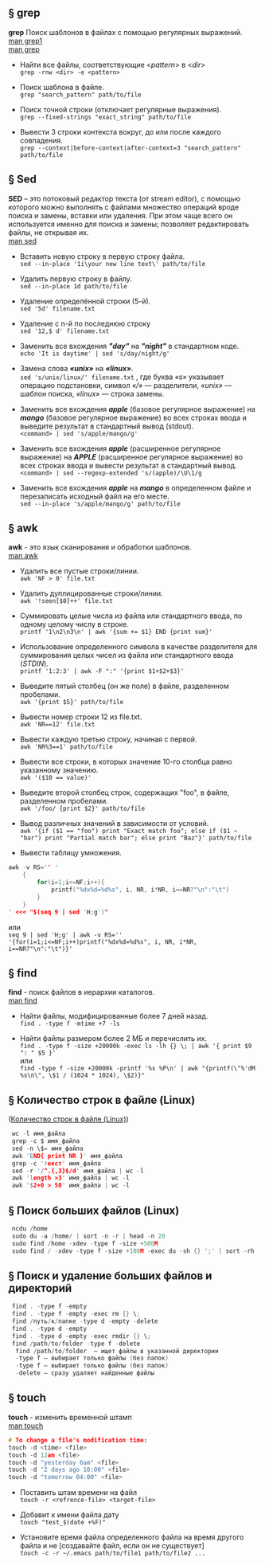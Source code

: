 
## § grep
**grep** Поиск шаблонов в файлах с помощью регулярных выражений.
<br/> [man grep1](https://www.gnu.org/software/grep/manual/grep.html)
<br/> [man grep](https://manned.org/man/grep)

- Найти все файлы, соответствующие <*pattern*> в <*dir*>
  <br/> `grep -rnw <dir> -e <pattern>`

- Поиск шаблона в файле.
  <br/> `grep "search_pattern" path/to/file`

- Поиск точной строки (отключает регулярные выражения).
  <br/> `grep --fixed-strings "exact_string" path/to/file`

- Вывести 3 строки контекста вокруг, до или после каждого совпадения.
  <br/> `grep --context|before-context|after-context=3 "search_pattern" path/to/file`



## § Sed
**SED** – это потоковый редактор текста (от stream editor), c помощью которого можно выполнять с файлами множество операций вроде поиска и замены, вставки или удаления. При этом чаще всего он используется именно для поиска и замены; позволяет редактировать файлы, не открывая их.
<br/> [man sed](https://manned.org/man/sed)

- Вставить новую строку в первую строку файла.
  <br/> `sed --in-place '1i\your new line text\' path/to/file`

- Удалить первую строку в файлу.
  <br/> `sed --in-place 1d path/to/file`

- Удаление определённой строки (5-й).
  <br/> `sed '5d' filename.txt`

- Удаление с n-й по последнюю строку
  <br/> `sed '12,$ d' filename.txt`

- Заменить все вхождения ***"day"*** на ***"night"*** в стандартном коде.
  <br/> `echo 'It is daytime' | sed 's/day/night/g'`

- Замена слова ***«unix»*** на ***«linux»***.
  <br/> `sed 's/unix/linux/' filename.txt` , где буква *«s»* указывает операцию подстановки, символ *«/»* — разделители, *«unix»* — шаблон поиска, *«linux»* — строка замены.

- Заменить все вхождения ***apple*** (базовое регулярное выражение) на ***mango*** (базовое регулярное выражение) во всех строках ввода и выведите результат в стандартный вывод (stdout).
  <br/> `<command> | sed 's/apple/mango/g'`

- Заменить все вхождения ***apple*** (расширенное регулярное выражение) на ***APPLE*** (расширенное регулярное выражение) во всех строках ввода и вывести результат в стандартный вывод.
  <br/> `<command> | sed --regexp-extended 's/(apple)/\U\1/g`

- Заменить все вхождения ***apple*** на ***mango*** в определенном файле и перезаписать исходный файл на его месте.
  <br/> `sed --in-place 's/apple/mango/g' path/to/file`


## § awk
**awk** - это язык сканирования и обработки шаблонов.
<br/> [man awk](https://manned.org/man/awk)

- Удалить все пустые строки/линии.
  <br/> `awk 'NF > 0' file.txt`

- Удалить дуплицированные строки/линии.
  <br/> `awk '!seen[$0]++' file.txt`

- Суммировать целые числа из файла или стандартного ввода, по одному целому числу в строке.
  <br/> `printf '1\n2\n3\n' | awk '{sum += $1} END {print sum}'`

- Использование определенного символа в качестве разделителя для суммирования целых чисел из файла или стандартного ввода (*STDIN*).
  <br/> `printf '1:2:3' | awk -F ":" '{print $1+$2+$3}'`

- Выведите пятый столбец (он же поле) в файле, разделенном пробелами.
  <br/> `awk '{print $5}' path/to/file`

- Вывести номер строки 12 из file.txt.
  <br/> `awk 'NR==12' file.txt`

- Вывести каждую третью строку, начиная с первой.
  <br/> `awk 'NR%3==1' path/to/file`

- Вывести все строки, в которых значение 10-го столбца равно указанному значению.
  <br/> `awk '($10 == value)'`

- Выведите второй столбец строк, содержащих "foo", в файле, разделенном пробелами.
  <br/> `awk '/foo/ {print $2}' path/to/file`

- Вывод различных значений в зависимости от условий.
  <br/> `awk '{if ($1 == "foo") print "Exact match foo"; else if ($1 ~ "bar") print "Partial match bar"; else print "Baz"}' path/to/file`

- Вывести таблицу умножения.
```c
awk -v RS='' '
    {
        for(i=1;i<=NF;i++){
            printf("%dx%d=%d%s", i, NR, i*NR, i==NR?"\n":"\t")
        }
    }
' <<< "$(seq 9 | sed 'H;g')"
```
или
<br/> `seq 9 | sed 'H;g' | awk -v RS='' '{for(i=1;i<=NF;i++)printf("%dx%d=%d%s", i, NR, i*NR, i==NR?"\n":"\t")}'`


## § find
**find** - поиск файлов в иерархии каталогов.
<br/> [man find](https://manned.org/man/find)

- Найти файлы, модифицированные более 7 дней назад.
  <br/> `find . -type f -mtime +7 -ls`

- Найти файлы размером более 2 МБ и перечислить их.
<br/> `find . -type f -size +20000k -exec ls -lh {} \; | awk '{ print $9 ": " $5 }'`
<br/> или
<br/> `find -type f -size +20000k -printf '%s %P\n' | awk "{printf(\"%'dM %s\n\", \$1 / (1024 * 1024), \$2)}"`


## § Количество строк в файле (Linux)
([Количество строк в файле (Linux)](https://losst.pro/kolichestvo-strok-v-fajle-linux))

```c
 wc -l имя_файла
 grep -c $ имя_файла
 sed -n \$= имя_файла
 awk 'END{ print NR }' имя_файла
 grep -c 'текст' имя_файла
 sed -r '/^.{,3}$/d' имя_файла | wc -l
 awk 'length >3' имя_файла | wc -l
 awk '$2+0 > 50' имя_файла | wc -l
```

## § Поиск больших файлов (Linux)
```c
 ncdu /home
 sudo du -a /home/ | sort -n -r | head -n 20
 sudo find /home -xdev -type f -size +500M
 sudo find / -xdev -type f -size +100M -exec du -sh {} ';' | sort -rh
```

## § Поиск и удаление больших файлов и директорий
```c
 find . -type f -empty
 find . -type f -empty -exec rm {} \;
 find /путь/к/папке -type d -empty -delete
 find . -type d -empty
 find . -type d -empty -exec rmdir {} \;
 find /path/to/folder -type f -delete
  find /path/to/folder  — ищет файлы в указанной директории
  -type f — выбирает только файлы (без папок)
  -type f — выбирает только файлы (без папок)
  -delete — сразу удаляет найденные файлы
```

## § touch
**touch** - изменить временной штамп
<br/> [man touch](https://manned.org/man/touch)

```c
# To change a file's modification time:
touch -d <time> <file>
touch -d 12am <file>
touch -d "yesterday 6am" <file>
touch -d "2 days ago 10:00" <file>
touch -d "tomorrow 04:00" <file>
```

- Поставить штам времени на файл
<br/> `touch -r <refrence-file> <target-file>`

- Добавит к имени файла дату
  <br/> `touch "test_$(date +%F)"`

- Установите время файла определенного файла на время другого файла и не [создавайте файл, если он не существует]
  <br/> `touch -c -r ~/.emacs path/to/file1 path/to/file2 ...`


  

